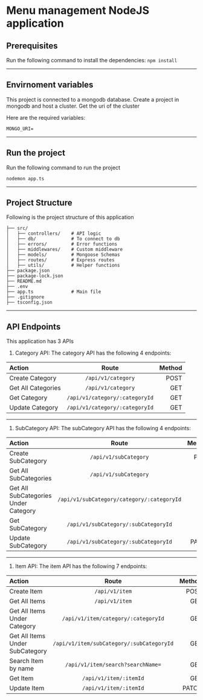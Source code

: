 <h1>Menu management NodeJS application</h1>

## Prerequisites

Run the following command to install the dependencies:
```npm install```

----

## Envirnoment variables

This project is connected to a mongodb database. Create a project in mongodb and host a cluster. Get the uri of the cluster

Here are the required variables:

```MONGO_URI=```

----

## Run the project

Run the following command to run the project

```nodemon app.ts```

----

## Project Structure

Following is the project structure of this application

```
├── src/
│   ├── controllers/    # API logic
│   ├── db/             # To connect to db
│   ├── errors/         # Error functions
│   ├── middlewares/    # Custom middleware
│   ├── models/         # Mongoose Schemas
│   ├── routes/         # Express routes
│   ├── utils/          # Helper functions
├── package.json
├── package-lock.json
├── README.md
├── .env
├── app.ts              # Main file
├── .gitignore
├── tsconfig.json
```

----

## API Endpoints

This application has 3 APIs

1. Category API:
The category API has the following 4 endpoints:

| Action |  Route  | Method |
|:-----|:--------:|------:|
| Create Category   | `/api/v1/category` | POST |
| Get All Categories   |  `/api/v1/category`  |   GET |
| Get Category   | `/api/v1/category/:categoryId` |    GET |
| Update Category   | `/api/v1/category/:categoryId` |    GET |


----

1. SubCategory API:
The subCategory API has the following 4 endpoints:

| Action |  Route  | Method |
|:-----|:--------:|------:|
| Create SubCategory   | `/api/v1/subCategory` | POST |
| Get All SubCategories   |  `/api/v1/subCategory`  |   GET |
| Get All SubCategories Under Category   | `/api/v1/subCategory/category/:categoryId` |    GET |
| Get SubCategory   | `/api/v1/subCategory/:subCategoryId` |    GET |
| Update SubCategory   | `/api/v1/subCategory/:subCategoryId` |    PATCH |

----

1. Item API:
The item API has the following 7 endpoints:

| Action |  Route  | Method |
|:-----|:--------:|------:|
| Create Item   | `/api/v1/item` | POST |
| Get All Items   |  `/api/v1/item`  |   GET |
| Get All Items Under Category   | `/api/v1/item/category/:categoryId` |    GET |
| Get All Items Under SubCategory   | `/api/v1/item/subCategory/:subCategoryId` |    GET |
| Search Item by name   | `/api/v1/item/search?searchName=` |    GET |
| Get Item   | `/api/v1/item/:itemId` |    GET |
| Update Item   | `/api/v1/item/:itemId` |    PATCH |